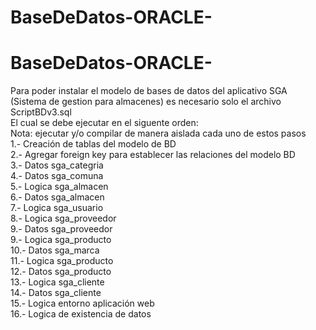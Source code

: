 # BaseDeDatos-ORACLE-
# BaseDeDatos-ORACLE-
Para poder instalar el modelo de bases de datos del aplicativo SGA (Sistema de gestion para almacenes) es necesario solo el archivo ScriptBDv3.sql</br>
El cual se debe ejecutar en el siguente orden:</br>
Nota: ejecutar y/o compilar de manera aislada cada uno de estos pasos</br>
1.- 	Creación de tablas del modelo de BD</br>
2.- 	Agregar foreign key para establecer las relaciones del modelo BD</br>
3.- 	Datos 	sga_categria</br>
4.- 	Datos 	sga_comuna</br>
5.- 	Logica 	sga_almacen</br>
6.- 	Datos 	sga_almacen</br>
7.- 	Logica 	sga_usuario</br>
8.- 	Logica 	sga_proveedor</br>
9.- 	Datos 	sga_proveedor </br>
9.- 	Logica 	sga_producto </br>
10.- 	Datos 	sga_marca</br>
11.- 	Logica 	sga_producto</br>
12.- 	Datos 	sga_producto</br>
13.- 	Logica 	sga_cliente</br>
14.- 	Datos 	sga_cliente</br>
15.- 	Logica 	entorno aplicación web</br>
16.- 	Logica 	de existencia de datos</br>
 
